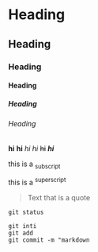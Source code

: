 # Heading
## Heading
### Heading
#### Heading
##### Heading
###### Heading

**hi** 
__hi__
*hi*
_hi_
~~hi~~
**_hi_**

this is a <sub>subscript</sub>

this is a <sup>superscript</sup>

>Text that is a quote

`git status`

```
git inti
git add
git commit -m "markdown
```












